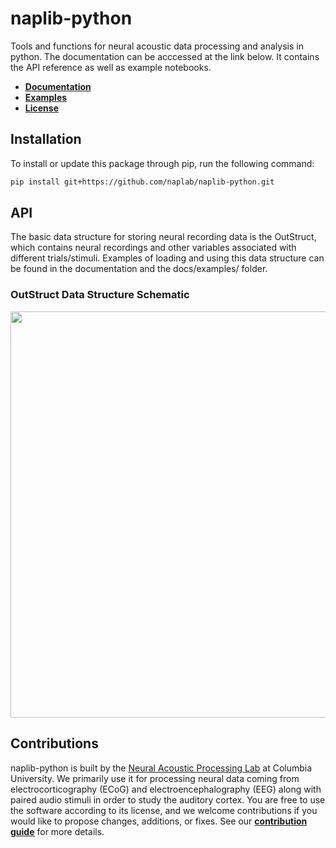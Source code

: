 # naplib-python
Tools and functions for neural acoustic data processing and analysis in python. The documentation can be acccessed at the link below. It contains the API reference as well as example notebooks.

- [**Documentation**](https://naplib-python.readthedocs.io/en/latest/index.html)
- [**Examples**](https://naplib-python.readthedocs.io/en/latest/examples/index.html)
- [**License**](https://naplib-python.readthedocs.io/en/latest/license.html)

## Installation

To install or update this package through pip, run the following command:

```bash
pip install git+https://github.com/naplab/naplib-python.git
```

## API

The basic data structure for storing neural recording data is the OutStruct, which contains neural recordings and other variables associated with different trials/stimuli. Examples of loading and using this data structure can be found in the documentation and the docs/examples/ folder.

### OutStruct Data Structure Schematic

<p align="center">
  <img width=650 src="docs/figures/naplib-python-outstruct-figure.png" />
</p>

## Contributions

naplib-python is built by the [Neural Acoustic Processing Lab](http://naplab.ee.columbia.edu/) at Columbia University. We primarily use it for processing neural data coming from electrocorticography (ECoG) and electroencephalography (EEG) along with paired audio stimuli in order to study the auditory cortex. You are free to use the software according to its license, and we welcome contributions if you would like to propose changes, additions, or fixes. See our [**contribution guide**](https://naplib-python.readthedocs.io/en/latest/contributing.html) for more details.
